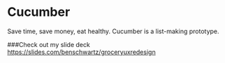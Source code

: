 # Cucumber
Save time, save money, eat healthy. Cucumber is a list-making prototype.

###Check out my slide deck
https://slides.com/benschwartz/groceryuxredesign
